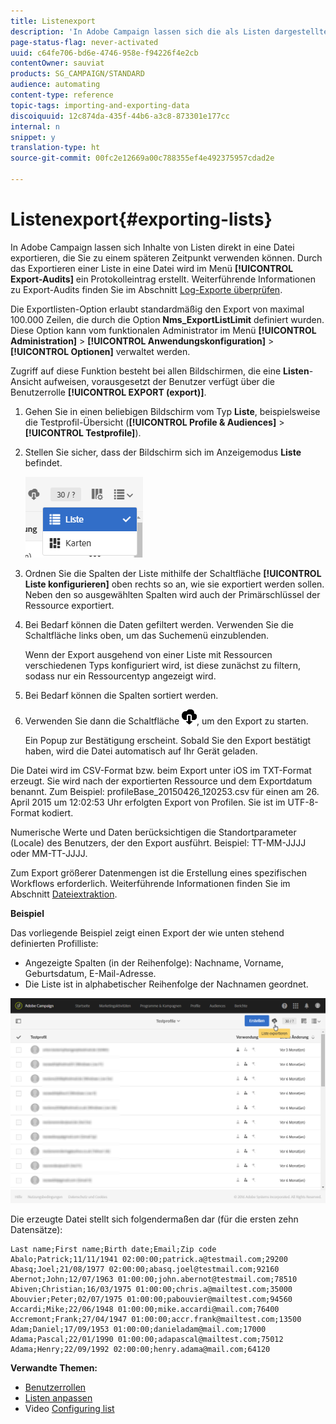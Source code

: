 ```yaml
---
title: Listenexport
description: 'In Adobe Campaign lassen sich die als Listen dargestellten Daten direkt von einem Übersichtsbildschirm in eine Datei exportieren, die Sie zu einem späteren Zeitpunkt verwenden können. '
page-status-flag: never-activated
uuid: c64fe706-bd6e-4746-958e-f94226f4e2cb
contentOwner: sauviat
products: SG_CAMPAIGN/STANDARD
audience: automating
content-type: reference
topic-tags: importing-and-exporting-data
discoiquuid: 12c874da-435f-44b6-a3c8-873301e177cc
internal: n
snippet: y
translation-type: ht
source-git-commit: 00fc2e12669a00c788355ef4e492375957cdad2e

---
```



# Listenexport{#exporting-lists}

In Adobe Campaign lassen sich Inhalte von Listen direkt in eine Datei exportieren, die Sie zu einem späteren Zeitpunkt verwenden können. Durch das Exportieren einer Liste in eine Datei wird im Menü **[!UICONTROL Export-Audits]** ein Protokolleintrag erstellt. Weiterführende Informationen zu Export-Audits finden Sie im Abschnitt [Log-Exporte überprüfen](../../administration/using/auditing-export-logs.md).

Die Exportlisten-Option erlaubt standardmäßig den Export von maximal 100.000 Zeilen, die durch die Option **Nms_ExportListLimit** definiert wurden. Diese Option kann vom funktionalen Administrator im Menü **[!UICONTROL Administration]** &gt; **[!UICONTROL Anwendungskonfiguration]** &gt; **[!UICONTROL Optionen]** verwaltet werden.

Zugriff auf diese Funktion besteht bei allen Bildschirmen, die eine **Listen**-Ansicht aufweisen, vorausgesetzt der Benutzer verfügt über die Benutzerrolle **[!UICONTROL EXPORT (export)]**.

1. Gehen Sie in einen beliebigen Bildschirm vom Typ **Liste**, beispielsweise die Testprofil-Übersicht (**[!UICONTROL Profile &amp; Audiences]** &gt; **[!UICONTROL Testprofile]**).
1. Stellen Sie sicher, dass der Bildschirm sich im Anzeigemodus **Liste** befindet.

   ![](assets/export_list_mode_switch.png)

1. Ordnen Sie die Spalten der Liste mithilfe der Schaltfläche **[!UICONTROL Liste konfigurieren]** oben rechts so an, wie sie exportiert werden sollen. Neben den so ausgewählten Spalten wird auch der Primärschlüssel der Ressource exportiert.
1. Bei Bedarf können die Daten gefiltert werden. Verwenden Sie die Schaltfläche links oben, um das Suchemenü einzublenden.

   Wenn der Export ausgehend von einer Liste mit Ressourcen verschiedenen Typs konfiguriert wird, ist diese zunächst zu filtern, sodass nur ein Ressourcentyp angezeigt wird.

1. Bei Bedarf können die Spalten sortiert werden.
1. Verwenden Sie dann die Schaltfläche ![](assets/exportlistbutton.png), um den Export zu starten.

   Ein Popup zur Bestätigung erscheint. Sobald Sie den Export bestätigt haben, wird die Datei automatisch auf Ihr Gerät geladen.

Die Datei wird im CSV-Format bzw. beim Export unter iOS im TXT-Format erzeugt. Sie wird nach der exportierten Ressource und dem Exportdatum benannt. Zum Beispiel: profileBase_20150426_120253.csv für einen am 26. April 2015 um 12:02:53 Uhr erfolgten Export von Profilen. Sie ist im UTF-8-Format kodiert.

Numerische Werte und Daten berücksichtigen die Standortparameter (Locale) des Benutzers, der den Export ausführt. Beispiel: TT-MM-JJJJ oder MM-TT-JJJJ.

Zum Export größerer Datenmengen ist die Erstellung eines spezifischen Workflows erforderlich. Weiterführende Informationen finden Sie im Abschnitt [Dateiextraktion](../../automating/using/extract-file.md).

**Beispiel**

Das vorliegende Beispiel zeigt einen Export der wie unten stehend definierten Profilliste:

* Angezeigte Spalten (in der Reihenfolge): Nachname, Vorname, Geburtsdatum, E-Mail-Adresse.
* Die Liste ist in alphabetischer Reihenfolge der Nachnamen geordnet.

![](assets/export_list_example1.png)

Die erzeugte Datei stellt sich folgendermaßen dar (für die ersten zehn Datensätze):

```
Last name;First name;Birth date;Email;Zip code
Abalo;Patrick;11/11/1941 02:00:00;patrick.a@testmail.com;29200
Abasq;Joel;21/08/1977 02:00:00;abasq.joel@testmail.com;92160
Abernot;John;12/07/1963 01:00:00;john.abernot@testmail.com;78510
Abiven;Christian;16/03/1975 01:00:00;chris.a@mailtest.com;35000
Abouvier;Peter;02/07/1975 01:00:00;pabouvier@mailtest.com;94560
Accardi;Mike;22/06/1948 01:00:00;mike.accardi@mail.com;76400
Accremont;Frank;27/04/1947 01:00:00;accr.frank@mailtest.com;13500
Adam;Daniel;17/09/1953 01:00:00;danieladam@mail.com;17000
Adama;Pascal;22/01/1990 01:00:00;adapascal@mailtest.com;75012
Adama;Henry;22/09/1992 02:00:00;henry.adama@mail.com;64120
```

**Verwandte Themen:**

* [Benutzerrollen](../../administration/using/list-of-roles.md)
* [Listen anpassen](../../start/using/customizing-lists.md)
* Video [Configuring list](https://helpx.adobe.com/de/campaign/kt/acs/using/acs-configuring-a-list-feature-video-setup.html)

